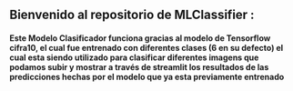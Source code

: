## Bienvenido al repositorio de MLClassifier :
#### Este Modelo Clasificador funciona gracias al modelo de Tensorflow cifra10, el cual fue entrenado con diferentes clases (6 en su defecto) el cual esta siendo utilizado para clasificar diferentes imagens que podamos subir y  mostrar a través de streamlit los resultados de las predicciones hechas por el modelo que ya esta previamente entrenado
